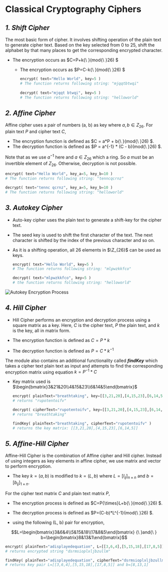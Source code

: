 # Classical Cryptography Ciphers

## ___1. Shift Cipher___

The most basic form of cipher. It involves shifting operation of the plain text to generate cipher text. Based on the key selected from 0 to 25, shift the alphabet by that many places to get the corresponding encrypted character.

- The encryption occurs as $C=P+k{\ }(mod{\ }26) $
  - The encryption occurs as $P=C-k{\ }(mod{\ }26) $

    ```python
    encrypt( text="Hello World", key=5 )  
    # The function returns following string: "mjqqtbtwqi"
        
    decrypt( text="mjqqt btwqi", key=5 )  
    # The function returns following string: "helloworld"
    ```

## ___2. Affine Cipher___

Affine cipher uses a pair of numbers (a, b) as key where $a, b \in Z_{26}$. For plain text $P$ and cipher text $C$,

- The encryption function is defined as $C = a*P + b{\ }(mod{\ }26) $.
- The decryption function is defined as $P = a^{-1} * (C - b)(mod{\ }26) $.

Note that as we use $a^{-1}$ here and $a\in Z_{26}$ which a ring. So $a$ must be an invertible element of $Z_{26}$. Otherwise, decryption is not possible.

  ```python
  encrypt( text="Hello World", key_a=5, key_b=10 )  
  # The function returns following string: "tenncqcrnz"
  
  decrypt( text="tennc qcrnz", key_a=5, key_b=10 )  
  # The function returns following string: "helloworld"
  ```

## ___3. Autokey Cipher___

- Auto-key cipher uses the plain text to generate a shift-key for the cipher text.
- The seed key is used to shift the first character of the text. The next character is shifted by the index of the previous character and so on.
- As it is a shifting operation, all 26 elements in $\Z_{26}$ can be used as keys.

  ```python
  encrypt( text="Hello World", key=5 )
  # The function returns following string: "mlpwzkkfco"
  
  decrypt( text="mlpwzkkfco", key=5 )
  # the function returns following string: "helloworld"
  ```

![Autokey Encryption Process](https://user-images.githubusercontent.com/96971096/219880843-d2ba1256-81e1-438e-a534-472e96b8849d.png)

## ___4. Hill Cipher___

- Hill Cipher performs an encryption and decryption process using a square matrix as a key.
  Here, $C$ is the cipher text, $P$ the plain text, and $k$ is the key, all in matrix form.

- The encryption function is defined as $C = P*k$
- The decryption function is defined as $P = C*k^{-1}$

The module also contains an additional functionality called ___findKey___ which takes a cipher text plain text as input and attempts to find the corresponding encryption matrix using equation $k = P^{-1}*C$

- Key matrix used is $\begin{bmatrix}3&21&20\\4&15&23\\6&14&5\end{bmatrix}$

    ```python
    encrypt( plainText="breathtaking", key=[[3,21,20],[4,15,23],[6,14,5]] )
    # returns "rupotentoifv"
    
    decrypt( cipherText="rupotentoifv", key=[[3,21,20],[4,15,23],[6,14,5]] )
    # returns "breathtaking"
    
    findKey( plainText="breathtaking", cipherText="rupotentoifv" )
    # returns the key matrix: [[3,21,20],[4,15,23],[6,14,5]]  
    ```

## ___5. Affine-Hill Cipher___

Affine-Hill Cipher is the combination of Affine cipher and Hill cipher.
Instead of using integers as key elements in affine cipher, we use matrix and vector to perform encryption.

- The key $k=(a, b)$ is modified to $k=(L, b)$ where $L=[l_{ij}]_{n{\times}n}$ and $b=[b_{ij}]_{1{\times}n}$.

For the cipher text matrix $C$ and plain text matrix $P$,

- The encryption process is defined as $C=P{\times}L+b{\ }(mod{\ }26) $.
- The decryption process is defined as $P=(C-b)*L^{-1}(mod{\ }26) $.

- using the following (L, b) pair for encryption,

$$L=\begin{bmatrix}3&6&4\\5&15&18\\17&8&5\end{bmatrix} {\ }and{\ } b=\begin{bmatrix}8&13&1\end{bmatrix}$$

  ```python
  encrypt( plainText="adisplayedequation", L=[[3,6,4],[5,15,18],[17,8,5]], b=[8,13,1])
  # returns encrypted string "dsrmsioplxljbzullm"
  
  findKey( plainText="adisplayedequation", cipherText="dsrmsioplxljbzullm" )
  # returns key pair L=[[3,6,4],[5,15,18],[17,8,5]] and b=[8,13,1]
  ```